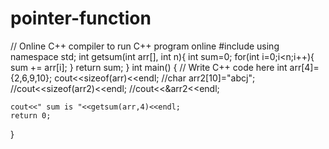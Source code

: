 # pointer-function

// Online C++ compiler to run C++ program online
#include <iostream>
using namespace std;
int getsum(int arr[], int n){
    int sum=0;
    for(int i=0;i<n;i++){
        sum += arr[i];
    }
    return sum;
}
int main() {
    // Write C++ code here
    int arr[4]={2,6,9,10};
    cout<<sizeof(arr)<<endl;
    //char arr2[10]="abcj";
    //cout<<sizeof(arr2)<<endl;
    //cout<<&arr2<<endl;
    
    cout<<" sum is "<<getsum(arr,4)<<endl;
    return 0;
}
